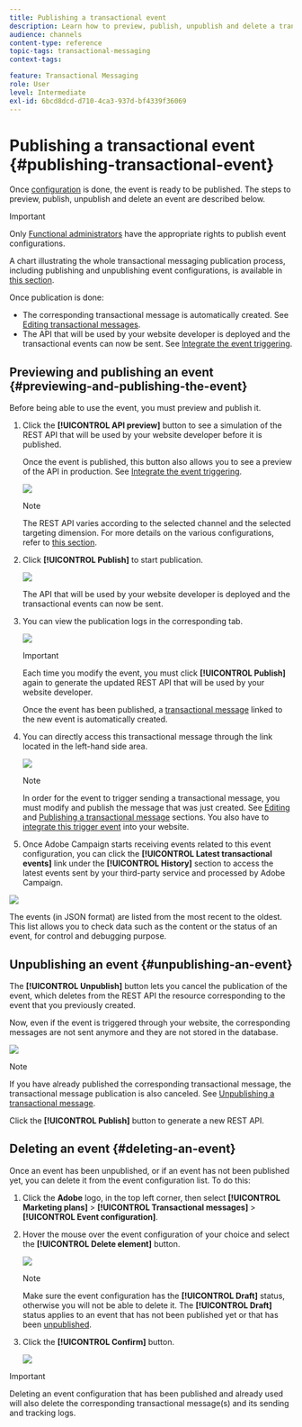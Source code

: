 ```yaml
---
title: Publishing a transactional event
description: Learn how to preview, publish, unpublish and delete a transactional event configuration.
audience: channels
content-type: reference
topic-tags: transactional-messaging
context-tags: 

feature: Transactional Messaging
role: User
level: Intermediate
exl-id: 6bcd8dcd-d710-4ca3-937d-bf4339f36069
---
```

# Publishing a transactional event {#publishing-transactional-event}

Once [configuration](../../channels/using/configuring-transactional-event.md) is done, the event is ready to be published. The steps to preview, publish, unpublish and delete an event are described below.

>[!IMPORTANT]
>
>Only [Functional administrators](../../administration/using/users-management.md#functional-administrators) <!--being part of the **[!UICONTROL All]** [organizational unit](../../administration/using/organizational-units.md) -->have the appropriate rights to publish event configurations.

A chart illustrating the whole transactional messaging publication process, including publishing and unpublishing event configurations, is available in [this section](../../channels/using/publishing-transactional-message.md).

Once publication is done:
* The corresponding transactional message is automatically created. See [Editing transactional messages](../../channels/using/editing-transactional-message.md).
* The API that will be used by your website developer is deployed and the transactional events can now be sent. See [Integrate the event triggering](../../channels/using/getting-started-with-transactional-msg.md#integrate-event-trigger).

## Previewing and publishing an event {#previewing-and-publishing-the-event}

Before being able to use the event, you must preview and publish it.

1. Click the **[!UICONTROL API preview]** button to see a simulation of the REST API that will be used by your website developer before it is published.

   Once the event is published, this button also allows you to see a preview of the API in production. See [Integrate the event triggering](../../channels/using/getting-started-with-transactional-msg.md#integrate-event-trigger).

   ![](assets/message-center_api_preview.png)

   >[!NOTE]
   >
   >The REST API varies according to the selected channel and the selected targeting dimension. For more details on the various configurations, refer to [this section](../../channels/using/configuring-transactional-event.md#transactional-event-specific-configurations).

1. Click **[!UICONTROL Publish]** to start publication.

   ![](assets/message-center_pub.png)

   The API that will be used by your website developer is deployed and the transactional events can now be sent.

1. You can view the publication logs in the corresponding tab.

   ![](assets/message-center_logs.png)

   >[!IMPORTANT]
   >
   >Each time you modify the event, you must click **[!UICONTROL Publish]** again to generate the updated REST API that will be used by your website developer.
   
   Once the event has been published, a [transactional message](../../channels/using/editing-transactional-message.md) linked to the new event is automatically created.

1. You can directly access this transactional message through the link located in the left-hand side area.

   ![](assets/message-center_messagegeneration.png)

   >[!NOTE]
   >
   >In order for the event to trigger sending a transactional message, you must modify and publish the message that was just created. See [Editing](../../channels/using/editing-transactional-message.md) and [Publishing a transactional message](../../channels/using/publishing-transactional-message.md) sections. You also have to [integrate this trigger event](../../channels/using/getting-started-with-transactional-msg.md#integrate-event-trigger) into your website.

1. Once Adobe Campaign starts receiving events related to this event configuration, you can click the **[!UICONTROL Latest transactional events]** link under the **[!UICONTROL History]** section to access the latest events sent by your third-party service and processed by Adobe Campaign.

![](assets/message-center_latest-events.png)

The events (in JSON format) are listed from the most recent to the oldest. This list allows you to check data such as the content or the status of an event, for control and debugging purpose.

## Unpublishing an event {#unpublishing-an-event}

The **[!UICONTROL Unpublish]** button lets you cancel the publication of the event, which deletes from the REST API the resource corresponding to the event that you previously created.

Now, even if the event is triggered through your website, the corresponding messages are not sent anymore and they are not stored in the database.

![](assets/message-center_unpublish.png)

>[!NOTE]
>
>If you have already published the corresponding transactional message, the transactional message publication is also canceled. See [Unpublishing a transactional message](../../channels/using/publishing-transactional-message.md#unpublishing-a-transactional-message).

Click the **[!UICONTROL Publish]** button to generate a new REST API.

<!--## Transactional messaging publication process {#transactional-messaging-pub-process}

The chart below illustrates the transactional messaging publication process.

![](assets/message-center_pub-process.png)

For more on publishing, pausing and unpublishing a transactional message, see [this section](../../channels/using/publishing-transactional-message.md).-->

## Deleting an event {#deleting-an-event}

Once an event has been unpublished, or if an event has  not been published yet, you can delete it from the event configuration list. To do this:

1. Click the **Adobe** logo, in the top left corner, then select **[!UICONTROL Marketing plans]** > **[!UICONTROL Transactional messages]** > **[!UICONTROL Event configuration]**.
1. Hover the mouse over the event configuration of your choice and select the **[!UICONTROL Delete element]** button.

   ![](assets/message-center_delete-button.png)

   >[!NOTE]
   >
   >Make sure the event configuration has the **[!UICONTROL Draft]** status, otherwise you will not be able to delete it. The **[!UICONTROL Draft]** status applies to an event that has not been published yet or that has been [unpublished](#unpublishing-an-event).

1. Click the **[!UICONTROL Confirm]** button.

   ![](assets/message-center_delete-confirm.png)

>[!IMPORTANT]
>
>Deleting an event configuration that has been published and already used will also delete the corresponding transactional message(s) and its sending and tracking logs.
